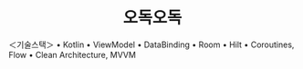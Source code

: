 
<h1 align="center">오독오독</h1>

＜기술스택＞
• Kotlin
• ViewModel
• DataBinding
• Room
• Hilt
• Coroutines, Flow
• Clean Architecture, MVVM